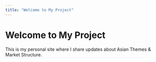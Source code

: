 ```yaml
---
title: "Welcome to My Project"
---
```


# Welcome to My Project
This is my personal site where I share updates about Asian Themes & Market Structure.
